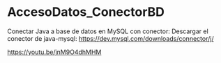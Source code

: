 # AccesoDatos_ConectorBD

Conectar Java a base de datos en MySQL con conector:
Descargar el conector de java-mysql: https://dev.mysql.com/downloads/connector/j/

https://youtu.be/jnM9O4dhMHM